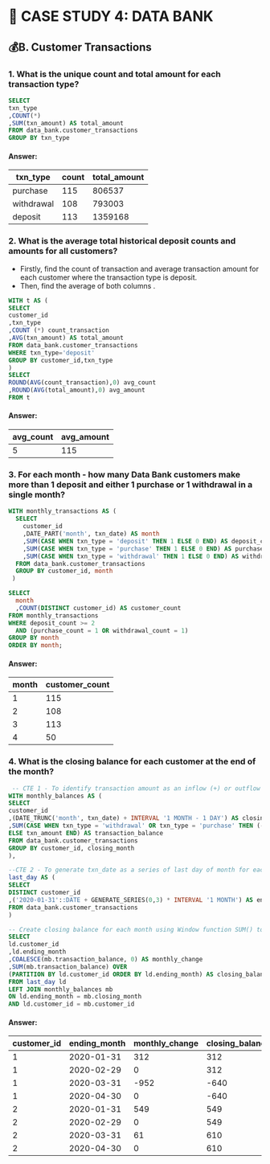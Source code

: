 # 🏦 CASE STUDY 4: DATA BANK
## 💰B. Customer Transactions
### 1. What is the unique count and total amount for each transaction type?
```sql
SELECT
txn_type
,COUNT(*)
,SUM(txn_amount) AS total_amount
FROM data_bank.customer_transactions
GROUP BY txn_type
```
#### Answer:
|txn_type   |count|total_amount|
|-----------|-----|------------|
|purchase   |115  |806537      |
|withdrawal |108  |793003      |
|deposit    |113  |1359168     |

### 2. What is the average total historical deposit counts and amounts for all customers?
- Firstly, find the count of transaction and average transaction amount for each customer where the transaction type is deposit.
- Then, find the average of both columns .
```sql
WITH t AS ( 
SELECT
customer_id
,txn_type
,COUNT (*) count_transaction
,AVG(txn_amount) AS total_amount
FROM data_bank.customer_transactions
WHERE txn_type='deposit'
GROUP BY customer_id,txn_type
)
SELECT 
ROUND(AVG(count_transaction),0) avg_count
,ROUND(AVG(total_amount),0) avg_amount
FROM t
```
#### Answer:
|avg_count|avg_amount|
|---------|----------|
|5        |115       |

### 3. For each month - how many Data Bank customers make more than 1 deposit and either 1 purchase or 1 withdrawal in a single month?

````SQL
WITH monthly_transactions AS (
  SELECT 
    customer_id 
    ,DATE_PART('month', txn_date) AS month
    ,SUM(CASE WHEN txn_type = 'deposit' THEN 1 ELSE 0 END) AS deposit_count
    ,SUM(CASE WHEN txn_type = 'purchase' THEN 1 ELSE 0 END) AS purchase_count
    ,SUM(CASE WHEN txn_type = 'withdrawal' THEN 1 ELSE 0 END) AS withdrawal_count
  FROM data_bank.customer_transactions
  GROUP BY customer_id, month
 )

SELECT
  month
  ,COUNT(DISTINCT customer_id) AS customer_count
FROM monthly_transactions
WHERE deposit_count >= 2 
  AND (purchase_count = 1 OR withdrawal_count = 1)
GROUP BY month
ORDER BY month;
````
#### Answer:
|month|customer_count|
|-----|--------------|
|1    |115           |
|2    |108           |
|3    |113           |
|4    |50            |

### 4. What is the closing balance for each customer at the end of the month?
```sql
 -- CTE 1 - To identify transaction amount as an inflow (+) or outflow (-)
WITH monthly_balances AS (
SELECT 
customer_id 
,(DATE_TRUNC('month', txn_date) + INTERVAL '1 MONTH - 1 DAY') AS closing_month 
,SUM(CASE WHEN txn_type = 'withdrawal' OR txn_type = 'purchase' THEN (-txn_amount)
ELSE txn_amount END) AS transaction_balance
FROM data_bank.customer_transactions
GROUP BY customer_id, closing_month
),

--CTE 2 - To generate txn_date as a series of last day of month for each customer
last_day AS (
SELECT
DISTINCT customer_id
,('2020-01-31'::DATE + GENERATE_SERIES(0,3) * INTERVAL '1 MONTH') AS ending_month
FROM data_bank.customer_transactions
)

-- Create closing balance for each month using Window function SUM() to add changes during the month
SELECT 
ld.customer_id 
,ld.ending_month
,COALESCE(mb.transaction_balance, 0) AS monthly_change
,SUM(mb.transaction_balance) OVER 
(PARTITION BY ld.customer_id ORDER BY ld.ending_month) AS closing_balance
FROM last_day ld
LEFT JOIN monthly_balances mb
ON ld.ending_month = mb.closing_month
AND ld.customer_id = mb.customer_id
```
#### Answer:
|customer_id  |ending_month|monthly_change|closing_balance|
|-------------|------------|--------------|---------------|
|1            |2020-01-31  |312           |312            |
|1            |2020-02-29  |0             |312            |
|1            |2020-03-31  |-952          |-640           |
|1            |2020-04-30  |0             |-640           |
|2            |2020-01-31  |549           |549            |
|2            |2020-02-29  |0             |549            |
|2            |2020-03-31  |61            |610            |
|2            |2020-04-30  |0             |610            |
